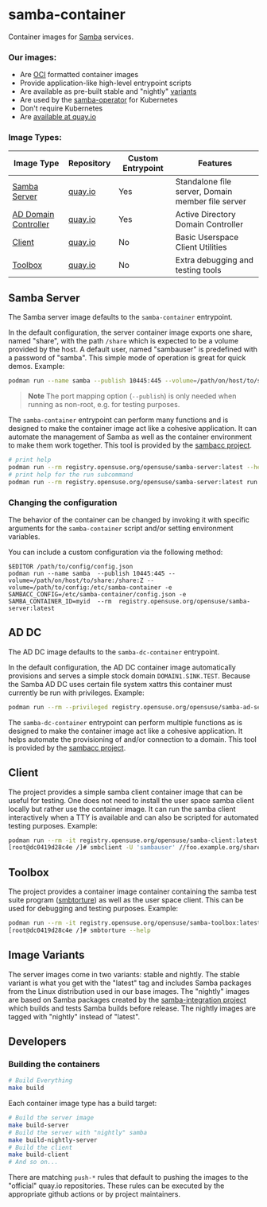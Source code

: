 # samba-container

Container images for [Samba](https://samba.org) services.

### Our images:
* Are [OCI](https://opencontainers.org/) formatted container images
* Provide application-like high-level entrypoint scripts
* Are available as pre-built stable and "nightly" [variants](#image-variants)
* Are used by the [samba-operator](https://github.com/samba-in-kubernetes/samba-operator) for Kubernetes
* Don't require Kubernetes
* Are [available at quay.io](https://quay.io/organization/samba.org)

### Image Types:

|Image Type   | Repository | Custom Entrypoint | Features |
|-------------|------------|-------------------|----------|
|[Samba Server](#samba-server) | [quay.io](https://quay.io/repository/samba.org/samba-server) | Yes | Standalone file server, Domain member file server |
|[AD Domain Controller](#ad-dc) | [quay.io](https://quay.io/repository/samba.org/samba-ad-server) | Yes | Active Directory Domain Controller |
|[Client](#client) | [quay.io](https://quay.io/repository/samba.org/samba-ad-server) | No | Basic Userspace Client Utilities |
|[Toolbox](#toolbox) | [quay.io](https://quay.io/repository/samba.org/samba-ad-server) | No | Extra debugging and testing tools |


## Samba Server

The Samba server image defaults to the `samba-container` entrypoint.

In the default configuration, the server container image exports one share,
named "share", with the path `/share` which is expected to be a volume provided
by the host. A default user, named "sambauser" is predefined with a password of
"samba". This simple mode of operation is great for quick demos. Example:

```sh
podman run --name samba --publish 10445:445 --volume=/path/on/host/to/share:/share:Z --rm registry.opensuse.org/opensuse/samba-server:latest
```
> **Note**
> The port mapping option (`--publish`) is only needed when running
> as non-root, e.g. for testing purposes.

The `samba-container` entrypoint can perform many functions and is
designed to make the container image act like a cohesive application.
It can automate the management of Samba as well as the container environment
to make them work together. This tool is provided by the
[sambacc project](https://github.com/samba-in-kubernetes/sambacc).

```sh
# print help
podman run --rm registry.opensuse.org/opensuse/samba-server:latest --help
# print help for the run subcommand
podman run --rm registry.opensuse.org/opensuse/samba-server:latest run --help
```

### Changing the configuration

The behavior of the container can be changed by invoking it with specific
arguments for the `samba-container` script and/or setting environment
variables.

You can include a custom configuration via the following method:
```
$EDITOR /path/to/config/config.json
podman run --name samba  --publish 10445:445 --volume=/path/on/host/to/share:/share:Z --volume=/path/to/config:/etc/samba-container -e SAMBACC_CONFIG=/etc/samba-container/config.json -e SAMBA_CONTAINER_ID=myid  --rm  registry.opensuse.org/opensuse/samba-server:latest
```

<!-- TODO: link to advanced docs for samba server -->

## AD DC

The AD DC image defaults to the `samba-dc-container` entrypoint.

In the default configuration, the AD DC container image automatically
provisions and serves a simple stock domain `DOMAIN1.SINK.TEST`.
Because the Samba AD DC uses certain file system xattrs this container
must currently be run with privileges. Example:

```sh
podman run --rm --privileged registry.opensuse.org/opensuse/samba-ad-server:latest
```

The `samba-dc-container` entrypoint can perform multiple functions as is
designed to make the container image act like a cohesive application.
It helps automate the provisioning of and/or connection to a domain.
This tool is provided by the
[sambacc project](https://github.com/samba-in-kubernetes/sambacc).

<!-- TODO: link to advanced docs for samba server -->

## Client

The project provides a simple samba client container image that can be
useful for testing. One does not need to install the user space samba client
locally but rather use the container image. It can run the samba client
interactively when a TTY is available and can also be scripted for
automated testing purposes. Example:

```sh
podman run --rm -it registry.opensuse.org/opensuse/samba-client:latest
[root@dc0419d28c4e /]# smbclient -U 'sambauser' //foo.example.org/share
```

## Toolbox

The project provides a container image container containing the samba test
suite program
([smbtorture](https://wiki.samba.org/index.php/Writing_Torture_Tests)) as well
as the user space client. This can be used for debugging and testing purposes.
Example:

```sh
podman run --rm -it registry.opensuse.org/opensuse/samba-toolbox:latest
[root@dc0419d28c4e /]# smbtorture --help
```
## Image Variants

The server images come in two variants: stable and nightly. The
stable variant is what you get with the "latest" tag and includes
Samba packages from the Linux distribution used in our base images.
The "nightly" images are based on Samba packages created by the
[samba-integration project](https://github.com/gluster/samba-integration)
which builds and tests Samba builds before release. The nightly images
are tagged with "nightly" instead of "latest".

## Developers

### Building the containers

```sh
# Build Everything
make build
```

Each container image type has a build target:
```sh
# Build the server image
make build-server
# Build the server with "nightly" samba
make build-nightly-server
# Build the client
make build-client
# And so on...
```

There are matching `push-*` rules that default to pushing the images to the
"official" quay.io repositories. These rules can be executed by the appropriate
github actions or by project maintainers.
